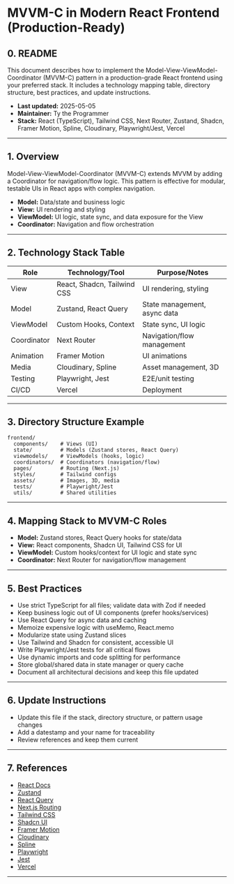 # MVVM-C in Modern React Frontend (Production-Ready)

## 0. README

This document describes how to implement the Model-View-ViewModel-Coordinator (MVVM-C) pattern in a production-grade React frontend using your preferred stack. It includes a technology mapping table, directory structure, best practices, and update instructions.

- **Last updated:** 2025-05-05
- **Maintainer:** Ty the Programmer
- **Stack:** React (TypeScript), Tailwind CSS, Next Router, Zustand, Shadcn, Framer Motion, Spline, Cloudinary, Playwright/Jest, Vercel

---

## 1. Overview

Model-View-ViewModel-Coordinator (MVVM-C) extends MVVM by adding a Coordinator for navigation/flow logic. This pattern is effective for modular, testable UIs in React apps with complex navigation.

- **Model:** Data/state and business logic
- **View:** UI rendering and styling
- **ViewModel:** UI logic, state sync, and data exposure for the View
- **Coordinator:** Navigation and flow orchestration

---

## 2. Technology Stack Table

| Role        | Technology/Tool             | Purpose/Notes                |
| ----------- | --------------------------- | ---------------------------- |
| View        | React, Shadcn, Tailwind CSS | UI rendering, styling        |
| Model       | Zustand, React Query        | State management, async data |
| ViewModel   | Custom Hooks, Context       | State sync, UI logic         |
| Coordinator | Next Router                 | Navigation/flow management   |
| Animation   | Framer Motion               | UI animations                |
| Media       | Cloudinary, Spline          | Asset management, 3D         |
| Testing     | Playwright, Jest            | E2E/unit testing             |
| CI/CD       | Vercel                      | Deployment                   |

---

## 3. Directory Structure Example

```text
frontend/
  components/    # Views (UI)
  state/         # Models (Zustand stores, React Query)
  viewmodels/    # ViewModels (hooks, logic)
  coordinators/  # Coordinators (navigation/flow)
  pages/         # Routing (Next.js)
  styles/        # Tailwind configs
  assets/        # Images, 3D, media
  tests/         # Playwright/Jest
  utils/         # Shared utilities
```

---

## 4. Mapping Stack to MVVM-C Roles

- **Model:** Zustand stores, React Query hooks for state/data
- **View:** React components, Shadcn UI, Tailwind CSS for UI
- **ViewModel:** Custom hooks/context for UI logic and state sync
- **Coordinator:** Next Router for navigation/flow management

---

## 5. Best Practices

- Use strict TypeScript for all files; validate data with Zod if needed
- Keep business logic out of UI components (prefer hooks/services)
- Use React Query for async data and caching
- Memoize expensive logic with useMemo, React.memo
- Modularize state using Zustand slices
- Use Tailwind and Shadcn for consistent, accessible UI
- Write Playwright/Jest tests for all critical flows
- Use dynamic imports and code splitting for performance
- Store global/shared data in state manager or query cache
- Document all architectural decisions and keep this file updated

---

## 6. Update Instructions

- Update this file if the stack, directory structure, or pattern usage changes
- Add a datestamp and your name for traceability
- Review references and keep them current

---

## 7. References

- [React Docs](https://react.dev/)
- [Zustand](https://docs.pmnd.rs/zustand/getting-started/introduction)
- [React Query](https://tanstack.com/query/v4/)
- [Next.js Routing](https://nextjs.org/docs/routing/introduction)
- [Tailwind CSS](https://tailwindcss.com/)
- [Shadcn UI](https://ui.shadcn.com/)
- [Framer Motion](https://www.framer.com/motion/)
- [Cloudinary](https://cloudinary.com/)
- [Spline](https://spline.design/)
- [Playwright](https://playwright.dev/)
- [Jest](https://jestjs.io/)
- [Vercel](https://vercel.com/)

---

<!-- ! All technologies/tools explicitly mapped. todo: Update if stack changes. ! This doc is production-ready as of 2025-05-05. Maintainer: Ty the Programmer -->

